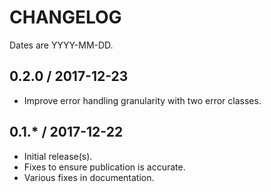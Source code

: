 # CHANGELOG

Dates are YYYY-MM-DD.

## 0.2.0 / 2017-12-23
* Improve error handling granularity with two error classes.

## 0.1.* / 2017-12-22
* Initial release(s).
* Fixes to ensure publication is accurate.
* Various fixes in documentation.
